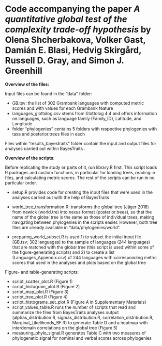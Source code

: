 # Code accompanying the paper *A quantitative global test of the complexity trade-off hypothesis* by Olena Shcherbakova, Volker Gast, Damián E. Blasi‬, Hedvig Skirgård, Russell D. Gray, and Simon J. Greenhill

**Overview of the files:**

Input files can be found in the “data” folder:
 - GB.tsv: the list of 302 Grambank languages with computed metric scores and with values for each Grambank feature
 - languages_glottolog.csv stems from Glottolog 4.4 and offers information on languages, such as language family (Family_ID), Latitude, and Longitude 
 - folder “phylogenies” contains 5 folders with respective phylogenies with taxa and posterior.trees files in each

Files within “results_bayestraits” folder contain the input and output files for analyses carried out within BayesTraits .

**Overview of the scripts:**

Before replicating the study or parts of it, run library.R first. This script loads R packages and custom functions, in particular for loading trees, reading in files, and calculating metric scores. 
The rest of the scripts can be run in no particular order.

 - setup.R provides code for creating the input files that were used in the analyses carried out with the help of BayesTraits

 - world_tree_transformation.R: transforms the global tree (Jäger 2018) from newick (world.tre) into nexus format (posterior.trees), so that the name of the global tree is the same as those of individual trees, making navigating between phylogenies in the scripts easier. However, both tree files are already available in “data/phylogenies/world”.

 - preparing_world_subset.R is used 1) to subset the initial input file (GB.tsv; 302 languages) to the sample of languages (244 languages) that are matched with the global tree (this script is used within some of the figure-generating scripts) and 2) to create a list (Languages_Appendix.csv) of 244 languages with corresponding metric scores that used in the analyses and plots based on the global tree

Figure- and table-generating scripts: 
 - script_scatter_plot.R (Figure 1)
 - script_histogram_plot.R (Figure 2)
 - script_map_plot.R (Figure 3)
 - script_tree_plot.R (Figure 4)
 - script_histograms_set_plot.R (Figure A in Supplementary Materials)
 - script_values_table.R runs the number of scripts that read and summarize the files from BayesTraits analyses output (alphas_distribution.R, sigmas_distribution.R, correlation_distribution.R, Marginal_Likelihoods_BF.R) to generate Table D and a heatmap with interdomain correlations on the global tree (Figure 5)
 - measuring_phylo_signal.R generates Table C with two measures of phylogenetic signal for nominal and verbal scores across phylogenies
